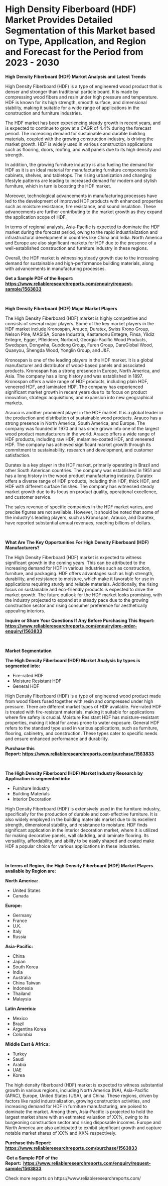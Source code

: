 <p><h1>High Density Fiberboard (HDF) Market Provides Detailed Segmentation of this Market based on Type, Application, and Region and Forecast for the Period from 2023 - 2030</h1></p><p><strong>High Density Fiberboard (HDF) Market Analysis and Latest Trends</strong></p>
<p><p>High Density Fiberboard (HDF) is a type of engineered wood product that is denser and stronger than traditional particle board. It is made by compressing wood fibers and resin under high pressure and temperature. HDF is known for its high strength, smooth surface, and dimensional stability, making it suitable for a wide range of applications in the construction and furniture industries.</p><p>The HDF market has been experiencing steady growth in recent years, and is expected to continue to grow at a CAGR of 4.4% during the forecast period. The increasing demand for sustainable and durable building materials, coupled with the growing construction industry, is driving the market growth. HDF is widely used in various construction applications such as flooring, doors, roofing, and wall panels due to its high density and strength.</p><p>In addition, the growing furniture industry is also fueling the demand for HDF as it is an ideal material for manufacturing furniture components like cabinets, shelves, and tabletops. The rising urbanization and changing lifestyle patterns are leading to increased demand for modern and stylish furniture, which in turn is boosting the HDF market.</p><p>Moreover, technological advancements in manufacturing processes have led to the development of improved HDF products with enhanced properties such as moisture resistance, fire resistance, and sound insulation. These advancements are further contributing to the market growth as they expand the application scope of HDF.</p><p>In terms of regional analysis, Asia-Pacific is expected to dominate the HDF market during the forecast period, owing to the rapid industrialization and infrastructural development in countries like China and India. North America and Europe are also significant markets for HDF due to the presence of a well-established construction and furniture industry in these regions.</p><p>Overall, the HDF market is witnessing steady growth due to the increasing demand for sustainable and high-performance building materials, along with advancements in manufacturing processes.</p></p>
<p><strong>Get a Sample PDF of the Report:&nbsp; <a href="https://www.reliableresearchreports.com/enquiry/request-sample/1563833">https://www.reliableresearchreports.com/enquiry/request-sample/1563833</a></strong></p>
<p>&nbsp;</p>
<p><strong>High Density Fiberboard (HDF) Major Market Players</strong></p>
<p><p>The High Density Fiberboard (HDF) market is highly competitive and consists of several major players. Some of the key market players in the HDF market include Kronospan, Arauco, Duratex, Swiss Krono Group, Nelson Pine, MASISA, Sonae Industria, Kastamonu Entegre, Finsa, Yildiz Entegre, Egger, Pfleiderer, Norbord, Georgia-Pacific Wood Products, Swedspan, Dongwha, Guodong Group, Furen Group, DareGlobal Wood, Quanyou, Shengda Wood, Yonglin Group, and J&F.</p><p>Kronospan is one of the leading players in the HDF market. It is a global manufacturer and distributor of wood-based panels and associated products. Kronospan has a strong presence in Europe, North America, and Asia. The company has a long history and was established in 1897. Kronospan offers a wide range of HDF products, including plain HDF, veneered HDF, and laminated HDF. The company has experienced significant market growth in recent years due to its focus on product innovation, strategic acquisitions, and expansion into new geographical markets.</p><p>Arauco is another prominent player in the HDF market. It is a global leader in the production and distribution of sustainable wood products. Arauco has a strong presence in North America, South America, and Europe. The company was founded in 1970 and has since grown into one of the largest wood product manufacturers in the world. Arauco offers a wide range of HDF products, including raw HDF, melamine-coated HDF, and veneered HDF. The company has achieved significant market growth through its commitment to sustainability, research and development, and customer satisfaction.</p><p>Duratex is a key player in the HDF market, primarily operating in Brazil and other South American countries. The company was established in 1951 and has a long history in the wood product manufacturing industry. Duratex offers a diverse range of HDF products, including thin HDF, thick HDF, and HDF with different surface finishes. The company has witnessed steady market growth due to its focus on product quality, operational excellence, and customer service.</p><p>The sales revenue of specific companies in the HDF market varies, and precise figures are not available. However, it should be noted that some of the industry's leading players, such as Kronospan, Arauco, and Duratex, have reported substantial annual revenues, reaching billions of dollars.</p></p>
<p>&nbsp;</p>
<p><strong>What Are The Key Opportunities For High Density Fiberboard (HDF) Manufacturers?</strong></p>
<p><p>The High Density Fiberboard (HDF) market is expected to witness significant growth in the coming years. This can be attributed to the increasing demand for HDF in various industries such as construction, furniture, and packaging. HDF offers advantages such as high strength, durability, and resistance to moisture, which make it favorable for use in applications requiring sturdy and reliable materials. Additionally, the rising focus on sustainable and eco-friendly products is expected to drive the market growth. The future outlook for the HDF market looks promising, with the industry projected to expand at a steady pace due to the growing construction sector and rising consumer preference for aesthetically appealing interiors.</p></p>
<p><strong>Inquire or Share Your Questions If Any Before Purchasing This Report: <a href="https://www.reliableresearchreports.com/enquiry/pre-order-enquiry/1563833">https://www.reliableresearchreports.com/enquiry/pre-order-enquiry/1563833</a></strong></p>
<p>&nbsp;</p>
<p><strong>Market Segmentation</strong></p>
<p><strong>The High Density Fiberboard (HDF) Market Analysis by types is segmented into:</strong></p>
<p><ul><li>Fire-rated HDF</li><li>Moisture Resistant HDF</li><li>General HDF</li></ul></p>
<p><p>High Density Fiberboard (HDF) is a type of engineered wood product made from wood fibers fused together with resin and compressed under high pressure. There are different market types of HDF available. Fire-rated HDF is treated with fire-resistant materials, making it suitable for applications where fire safety is crucial. Moisture Resistant HDF has moisture-resistant properties, making it ideal for areas prone to water exposure. General HDF refers to the standard type used in various applications, such as furniture, flooring, cabinetry, and construction. These types cater to specific needs and ensure enhanced performance and durability.</p></p>
<p><strong>Purchase this Report:&nbsp;<a href="https://www.reliableresearchreports.com/purchase/1563833">https://www.reliableresearchreports.com/purchase/1563833</a></strong></p>
<p>&nbsp;</p>
<p><strong>The High Density Fiberboard (HDF) Market Industry Research by Application is segmented into:</strong></p>
<p><ul><li>Furniture Industry</li><li>Building Materials</li><li>Interior Decoration</li></ul></p>
<p><p>High Density Fiberboard (HDF) is extensively used in the furniture industry, specifically for the production of durable and cost-effective furniture. It is also widely employed in the building materials market due to its excellent strength, dimensional stability, and resistance to moisture. HDF finds significant application in the interior decoration market, where it is utilized for making decorative panels, wall cladding, and laminate flooring. Its versatility, affordability, and ability to be easily shaped and coated make HDF a popular choice for various applications in these industries.</p></p>
<p>&nbsp;</p>
<p><strong>In terms of Region, the High Density Fiberboard (HDF) Market Players available by Region are:</strong></p>
<p>
    <p> <strong> North America: </strong>
        <ul>
            <li>United States</li>
            <li>Canada</li>
        </ul>
        </p> 
    <p> <strong> Europe: </strong>
        <ul>
            <li>Germany</li>
            <li>France</li>
            <li>U.K.</li>
            <li>Italy</li>
            <li>Russia</li>
        </ul>
        </p> 
    <p> <strong> Asia-Pacific: </strong>
        <ul>
            <li>China</li>
            <li>Japan</li>
            <li>South Korea</li>
            <li>India</li>
            <li>Australia</li>
            <li>China Taiwan</li>
            <li>Indonesia</li>
            <li>Thailand</li>
            <li>Malaysia</li>
        </ul>
        </p> 
    <p> <strong> Latin America: </strong>
        <ul>
            <li>Mexico</li>
            <li>Brazil</li>
            <li>Argentina Korea</li>
            <li>Colombia</li>
        </ul>
        </p> 
    <p> <strong> Middle East & Africa: </strong>
        <ul>
            <li>Turkey</li>
            <li>Saudi</li>
            <li>Arabia</li>
            <li>UAE</li>
            <li>Korea</li>
        </ul>
    </p>
    </p>
<p><p>The high density fiberboard (HDF) market is expected to witness substantial growth in various regions, including North America (NA), Asia-Pacific (APAC), Europe, United States (USA), and China. These regions, driven by factors like rapid industrialization, growing construction activities, and increasing demand for HDF in furniture manufacturing, are poised to dominate the market. Among them, Asia-Pacific is projected to hold the largest market share with an estimated valuation of XX%, owing to its burgeoning construction sector and rising disposable incomes. Europe and North America are also anticipated to exhibit significant growth and capture notable market shares of XX% and XX% respectively.</p></p>
<p><strong>Purchase this Report: <a href="https://www.reliableresearchreports.com/purchase/1563833">https://www.reliableresearchreports.com/purchase/1563833</a></strong></p>
<p>&nbsp;<strong>Get a Sample PDF of the Report:&nbsp;&nbsp;<a href="https://www.reliableresearchreports.com/enquiry/request-sample/1563833">https://www.reliableresearchreports.com/enquiry/request-sample/1563833</a></strong></p>
<p><strong></strong></p>
<p>Check more reports on https://www.reliableresearchreports.com/</p>